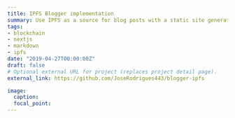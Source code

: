 ```yaml
---
title: IPFS Blogger implementation
summary: Use IPFS as a source for blog posts with a static site generator.
tags:
- blockchain
- nextjs
- markdown
- ipfs
date: "2019-04-27T00:00:00Z"
draft: false
# Optional external URL for project (replaces project detail page).
external_link: https://github.com/JoseRodrigues443/blogger-ipfs

image:
  caption:
  focal_point:
---
```

